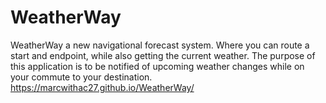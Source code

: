 # WeatherWay
WeatherWay a new navigational forecast system.
Where you can route a start and endpoint, while also getting the current weather.
The purpose of this application is to be notified of upcoming 
weather changes while on your commute to your destination. 
https://marcwithac27.github.io/WeatherWay/
